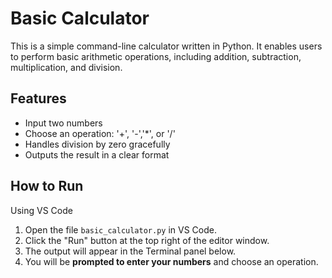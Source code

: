 # Basic Calculator

This is a simple command-line calculator written in Python. It enables users to perform basic arithmetic operations, including addition, subtraction, multiplication, and division.

## Features

- Input two numbers
- Choose an operation: '+', '-','*', or '/'
- Handles division by zero gracefully
- Outputs the result in a clear format

 ## How to Run

 Using VS Code

1. Open the file `basic_calculator.py` in VS Code.
2. Click the "Run" button at the top right of the editor window.
3. The output will appear in the Terminal panel below.
4. You will be **prompted to enter your numbers** and choose an operation.






